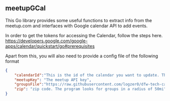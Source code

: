 meetupGCal
----------

This Go library provides some useful functions to extract info from the meetup.com
and interfaces with Google calendar API to add events.

In order to get the tokens for accessing the Calendar, follow the steps here.
https://developers.google.com/google-apps/calendar/quickstart/go#prerequisites

Apart from this, you will also need to provide a config file of the following format

````json
{
	"calendarId":"This is the id of the calendar you want to update. The id can be found in the settings",
	"meetupKey": "The meetup API key",
	"groupsFile":"https://raw.githubusercontent.com/logzer0/dfw-tech-calendar/master/groups.csv -- sample file",
	"zip": "zip code. The program looks for groups in a radius of 50mi"
}
````
